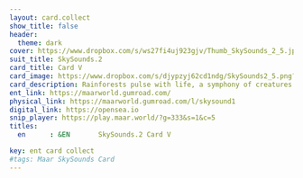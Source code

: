```yaml
---
layout: card.collect
show_title: false
header:
  theme: dark
cover: https://www.dropbox.com/s/ws27fi4uj923gjv/Thumb_SkySounds_2_5.jpg?raw=1
suit_title: SkySounds.2
card_title: Card V
card_image: https://www.dropbox.com/s/djypzyj62cd1ndg/SkySounds2_5.png?raw=1
card_description: Rainforests pulse with life, a symphony of creatures singing and communicating in a never-ending conversation. The lush greenery serves as a stage for inter-species oral communication, where the songs of birds and insects blend together in a harmonious chorus. It is a land where music is a natural expression of life. The dense canopy overhead shelters an abundance of life, each species playing its own unique role in the symphony of the forest. But beneath the beauty lies a warning, the destruction of these rainforests not only silences the music but also threatens the survival of countless species and the balance of the planet. It's a reminder that to truly listen to the music of the world, is to also hear the cries for preservation and protection.
ent_link: https://maarworld.gumroad.com/
physical_link: https://maarworld.gumroad.com/l/skysound1
digital_link: https://opensea.io
snip_player: https://play.maar.world/?g=333&s=1&c=5
titles:
  en      : &EN       SkySounds.2 Card V

key: ent card collect
#tags: Maar SkySounds Card
---
```

